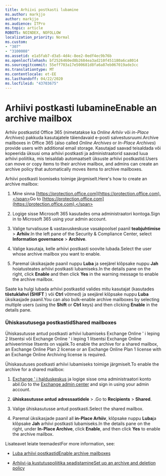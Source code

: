 ```yaml
---
title: Arhiivi postkasti lubamine
ms.author: markjjo
author: markjjo
ms.audience: ITPro
ms.topic: article
ROBOTS: NOINDEX, NOFOLLOW
localization_priority: Normal
ms.custom:
- "307"
- "3100008"
ms.assetid: e1a5fab7-d3a5-4d4c-8ee2-0edf4ec9b76b
ms.openlocfilehash: bf2526460ed8b2684ea3ad210f451180a6ca8014
ms.sourcegitcommit: 55eff703a17e500681d8fa6a87eb067019ade3cc
ms.translationtype: MT
ms.contentlocale: et-EE
ms.lasthandoff: 04/22/2020
ms.locfileid: "43703675"
---
```

# <a name="enable-an-archive-mailbox"></a><span data-ttu-id="e47b1-102">Arhiivi postkasti lubamine</span><span class="sxs-lookup"><span data-stu-id="e47b1-102">Enable an archive mailbox</span></span>

<span data-ttu-id="e47b1-103">Arhiiv postkastid Office 365 (nimetatakse ka *Online Arhiiv* või *in-Place Archives*) pakkuda kasutajatele täiendavaid e-posti salvestusruumi.</span><span class="sxs-lookup"><span data-stu-id="e47b1-103">Archive mailboxes in Office 365 (also called *Online Archives* or *In-Place Archives*) provide users with additional email storage.</span></span> <span data-ttu-id="e47b1-104">Kasutajad saavad teisaldada või kopeerida üksusi oma arhiivi postkasti ja administraatorid saavad luua arhiivi poliitika, mis teisaldab automaatselt üksuste arhiivi postkastid.</span><span class="sxs-lookup"><span data-stu-id="e47b1-104">Users can move or copy items to their archive mailbox, and admins can create an archive policy that automatically moves items to archive mailboxes.</span></span>
  
<span data-ttu-id="e47b1-105">Arhiivi postkasti loomiseks toimige järgmiselt.</span><span class="sxs-lookup"><span data-stu-id="e47b1-105">Here's how to create an archive mailbox:</span></span>
  
1. <span data-ttu-id="e47b1-106">Mine sinna [https://protection.office.com](https://protection.office.com).</span><span class="sxs-lookup"><span data-stu-id="e47b1-106">Go to [https://protection.office.com](https://protection.office.com).</span></span>

2. <span data-ttu-id="e47b1-107">Logige sisse Microsoft 365 kasutades oma administraatori kontoga.</span><span class="sxs-lookup"><span data-stu-id="e47b1-107">Sign in to Microsoft 365 using your admin account.</span></span>

3. <span data-ttu-id="e47b1-108">Valige turvalisuse &amp; vastavuskeskuse vasakpoolsel paanil **teabjuhtimise** \> **Arhiiv**.</span><span class="sxs-lookup"><span data-stu-id="e47b1-108">In the left pane of the Security &amp; Compliance Center, select **Information governance** \> **Archive**.</span></span>

4. <span data-ttu-id="e47b1-109">Valige kasutaja, kelle arhiivi postkasti soovite lubada.</span><span class="sxs-lookup"><span data-stu-id="e47b1-109">Select the user whose archive mailbox you want to enable.</span></span>

5. <span data-ttu-id="e47b1-110">Paremal üksikasjade paanil nuppu **Luba** ja seejärel klõpsake nuppu **Jah** hoiatusteates arhiivi postkasti lubamiseks.</span><span class="sxs-lookup"><span data-stu-id="e47b1-110">In the details pane on the right, click **Enable** and then click **Yes** in the warning message to enable the archive mailbox.</span></span>

<span data-ttu-id="e47b1-111">Saate ka hulgi lubada arhiivi postkastid valides mitu kasutajat (kasutades **tõstuklahvi (SHIFT** ) või **Ctrl** võtmed) ja seejärel klõpsake nuppu **Luba** üksikasjade paanil.</span><span class="sxs-lookup"><span data-stu-id="e47b1-111">You can also bulk-enable archive mailboxes by selecting multiple users (using the **Shift** or **Ctrl** keys) and then clicking **Enable** in the details pane.</span></span>
  
### <a name="shared-mailboxes"></a><span data-ttu-id="e47b1-112">Ühiskasutusega postkastid</span><span class="sxs-lookup"><span data-stu-id="e47b1-112">Shared mailboxes</span></span>

<span data-ttu-id="e47b1-113">Ühiskasutusse antud postkasti arhiivi lubamiseks Exchange Online ' i leping 2 litsentsi või Exchange Online ' i leping 1 litsentsi Exchange Online arhiveerimise litsents on vajalik.</span><span class="sxs-lookup"><span data-stu-id="e47b1-113">To enable the archive for a shared mailbox, an Exchange Online Plan 2 license or an Exchange Online Plan 1 license with an Exchange Online Archiving license is required.</span></span>  

<span data-ttu-id="e47b1-114">Ühiskasutuses postkasti arhiivi lubamiseks toimige järgmiselt.</span><span class="sxs-lookup"><span data-stu-id="e47b1-114">To enable the archive for a shared mailbox:</span></span>

1. <span data-ttu-id="e47b1-115">[Exchange ' i halduskeskus](https://outlook.office365.com/ecp) ja logige sisse oma administraatori konto abil.</span><span class="sxs-lookup"><span data-stu-id="e47b1-115">Go to the [Exchange admin center](https://outlook.office365.com/ecp) and sign in using your admin account.</span></span>

2. <span data-ttu-id="e47b1-116">**ühiskasutusse antud** **adressaatidele** > .</span><span class="sxs-lookup"><span data-stu-id="e47b1-116">Go to **Recipients** > **Shared**.</span></span>

3. <span data-ttu-id="e47b1-117">Valige ühiskasutusse antud postkasti.</span><span class="sxs-lookup"><span data-stu-id="e47b1-117">Select the shared mailbox.</span></span>

4. <span data-ttu-id="e47b1-118">Paremal üksikasjade paanil all **in-Place Arhiiv**, klõpsake nuppu **Luba**ja klõpsake **Jah** arhiivi postkasti lubamiseks.</span><span class="sxs-lookup"><span data-stu-id="e47b1-118">In the details pane on the right, under **In-Place Archive**, click **Enable**, and then click **Yes** to enable the archive mailbox.</span></span>

<span data-ttu-id="e47b1-119">Lisateavet leiate teemadest</span><span class="sxs-lookup"><span data-stu-id="e47b1-119">For more information, see:</span></span>
  
- [<span data-ttu-id="e47b1-120">Luba arhiivi postkastid</span><span class="sxs-lookup"><span data-stu-id="e47b1-120">Enable archive mailboxes</span></span>](https://docs.microsoft.com/office365/securitycompliance/enable-archive-mailboxes)

- [<span data-ttu-id="e47b1-121">Arhiivi-ja kustutuspoliitika seadistamine</span><span class="sxs-lookup"><span data-stu-id="e47b1-121">Set up an archive and deletion policy</span></span>](https://docs.microsoft.com//office365/securitycompliance/set-up-an-archive-and-deletion-policy-for-mailboxes)
